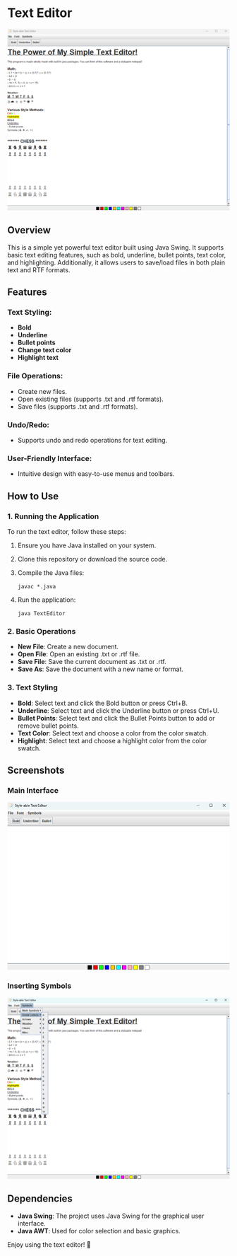 # Text Editor

![Text Editor Screenshot](./images/main.png)

## Overview
This is a simple yet powerful text editor built using Java Swing. It supports basic text editing features, such as bold, underline, bullet points, text color, and highlighting. Additionally, it allows users to  save/load files in both plain text and RTF formats.

## Features

### Text Styling:
- **Bold**
- **Underline**
- **Bullet points**
- **Change text color**
- **Highlight text**

### File Operations:
- Create new files.
- Open existing files (supports .txt and .rtf formats).
- Save files (supports .txt and .rtf formats).

### Undo/Redo:
- Supports undo and redo operations for text editing.

### User-Friendly Interface:
- Intuitive design with easy-to-use menus and toolbars.

## How to Use

### 1. Running the Application
To run the text editor, follow these steps:
1. Ensure you have Java installed on your system.
2. Clone this repository or download the source code.
3. Compile the Java files:

   ```
   javac *.java
   ```

4. Run the application:

   ```
   java TextEditor
   ```

### 2. Basic Operations
- **New File**: Create a new document.
- **Open File**: Open an existing .txt or .rtf file.
- **Save File**: Save the current document as .txt or .rtf.
- **Save As**: Save the document with a new name or format.

### 3. Text Styling
- **Bold**: Select text and click the Bold button or press Ctrl+B.
- **Underline**: Select text and click the Underline button or press Ctrl+U.
- **Bullet Points**: Select text and click the Bullet Points button to add or remove bullet points.
- **Text Color**: Select text and choose a color from the color swatch.
- **Highlight**: Select text and choose a highlight color from the color swatch.


## Screenshots

### Main Interface
![Main Interface](./images/snip1.png)

### Inserting Symbols
![Styled Text](./images/symbols.png)

## Dependencies
- **Java Swing**: The project uses Java Swing for the graphical user interface.
- **Java AWT**: Used for color selection and basic graphics.

Enjoy using the text editor! 🚀
